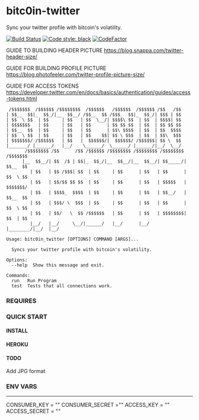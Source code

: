 # bitc0in-twitter
Sync your twitter profile with bitcoin's volatility.

[![Build Status](https://travis-ci.com/dgnsrekt/bitc0in-twitter.svg?branch=master)](https://travis-ci.com/dgnsrekt/bitc0in-twitter)
[![Code style: black](https://img.shields.io/badge/code%20style-black-000000.svg)](https://github.com/ambv/black)
[![CodeFactor](https://www.codefactor.io/repository/github/dgnsrekt/bitc0in-twitter/badge)](https://www.codefactor.io/repository/github/dgnsrekt/bitc0in-twitter)

GUIDE TO BUILDING HEADER PICTURE
https://blog.snappa.com/twitter-header-size/


GUIDE FOR BUILDING PROFILE PICTURE
https://blog.photofeeler.com/twitter-profile-picture-size/

GUIDE FOR ACCESS TOKENS
https://developer.twitter.com/en/docs/basics/authentication/guides/access-tokens.html


```
 /$$$$$$$  /$$$$$$ /$$$$$$$$  /$$$$$$   /$$$$$$  /$$$$$$ /$$   /$$
| $$__  $$|_  $$_/|__  $$__/ /$$__  $$ /$$$_  $$|_  $$_/| $$$ | $$
| $$  \ $$  | $$     | $$   | $$  \__/| $$$$\ $$  | $$  | $$$$| $$
| $$$$$$$   | $$     | $$   | $$      | $$ $$ $$  | $$  | $$ $$ $$
| $$__  $$  | $$     | $$   | $$      | $$\ $$$$  | $$  | $$  $$$$
| $$  \ $$  | $$     | $$   | $$    $$| $$ \ $$$  | $$  | $$\  $$$
| $$$$$$$/ /$$$$$$   | $$   |  $$$$$$/|  $$$$$$/ /$$$$$$| $$ \  $$
|_______/ |______/   |__/    \______/  \______/ |______/|__/  \__/
       /$$$$$$$$ /$$      /$$ /$$$$$$ /$$$$$$$$ /$$$$$$$$ /$$$$$$$$ /$$$$$$$
      |__  $$__/| $$  /$ | $$|_  $$_/|__  $$__/|__  $$__/| $$_____/| $$__  $$
         | $$   | $$ /$$$| $$  | $$     | $$      | $$   | $$      | $$  \ $$
         | $$   | $$/$$ $$ $$  | $$     | $$      | $$   | $$$$$   | $$$$$$$/
         | $$   | $$$$_  $$$$  | $$     | $$      | $$   | $$__/   | $$__  $$
         | $$   | $$$/ \  $$$  | $$     | $$      | $$   | $$      | $$  \ $$
         | $$   | $$/   \  $$ /$$$$$$   | $$      | $$   | $$$$$$$$| $$  | $$
         |__/   |__/     \__/|______/   |__/      |__/   |________/|__/  |__/

Usage: bitc0in_twitter [OPTIONS] COMMAND [ARGS]...

  Syncs your twitter profile with bitcoin's volatility.

Options:
  --help  Show this message and exit.

Commands:
  run   Run Program
  test  Tests that all connections work.
```

### REQUIRES

### QUICK START

#### INSTALL

#### HEROKU

#### TODO
Add JPG format

### ENV VARS
---------
CONSUMER_KEY = ""
CONSUMER_SECRET =""
ACCESS_KEY = ""
ACCESS_SECRET = ""
